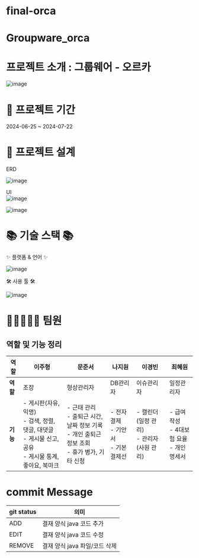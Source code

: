 # final-orca





# Groupware_orca

 # 프로젝트 소개 : 그룹웨어 - 오르카

![image](https://github.com/user-attachments/assets/e6f5bd7d-bb66-4662-a373-d33266da2e7d)




 #  📅 프로젝트 기간
2024-06-25 ~ 2024-07-22







 # 🧱 프로젝트 설계

ERD

![image](https://github.com/user-attachments/assets/007b64dd-93e7-452b-bf75-c440f76a6012)

UI  
![image](https://github.com/user-attachments/assets/2e8b5d21-cfba-41b3-876e-5243c1af9e33)


![image](https://github.com/user-attachments/assets/776d931a-db5d-400a-bc4d-5f1412d317a9)






 # 📚 기술 스택 📚
✨ 플랫폼 & 언어 ✨

![image](https://github.com/user-attachments/assets/a251b061-1db4-44b4-96b0-f1e3b33075f2)


   


🛠 사용 툴 🛠

 
 ![image](https://github.com/user-attachments/assets/a526693f-2e04-4375-b64e-ad8acad7a580)







 # 🚀👩‍🚀👨‍🚀 팀원

## 역할 및 기능 정리

| 역할 | 이주형 | 문준서 | 나지원 | 이경빈 | 최혜원 |
| --- | --- | --- | --- | --- | --- |
| **역할** | 조장 | 형상관리자 | DB관리자 | 이슈관리자 | 일정관리자 |
| **기능** | - 게시판(자유, 익명)<br>- 검색, 정렬, 댓글, 대댓글<br>- 게시물 신고, 공유<br>- 게시물 통계, 좋아요, 북마크 | - 근태 관리<br>- 출퇴근 시간, 날짜 정보 기록<br>- 개인 출퇴근 정보 조회<br>- 휴가 병가, 기타 신청 | - 전자결제<br>- 기안서<br>- 기본 결제선 | - 캘린더(일정 관리)<br>- 관리자(사원 관리) | - 급여 작성<br>- 4대보험 요율<br>- 개인 명세서 |


 # commit Message
| git status | 의미 |
| --- | --- |
| ADD | 결재 양식 java 코드 추가 |
| EDIT | 결재 양식 java 코드 수정 |
| REMOVE | 결재 양식 java 파일/코드 삭제 |

 

